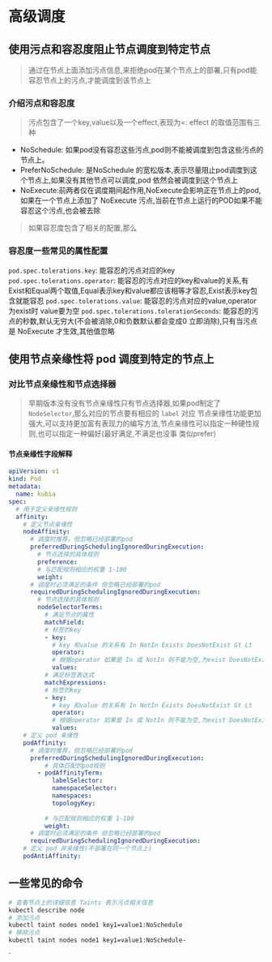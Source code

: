 # 高级调度
## 使用污点和容忍度阻止节点调度到特定节点
>通过在节点上面添加污点信息,来拒绝pod在某个节点上的部署,只有pod能容忍节点上的污点,才能调度到该节点上
### 介绍污点和容忍度
> 污点包含了一个key,value以及一个effect,表现为<key>=<value>:<effect> effect 的取值范围有三种
* NoSchedule: 如果pod没有容忍这些污点,pod则不能被调度到包含这些污点的节点上。
* PreferNoSchedule: 是NoSchedule 的宽松版本,表示尽量阻止pod调度到这个节点上,如果没有其他节点可以调度,pod 依然会被调度到这个节点上
* NoExecute:前两者仅在调度期间起作用,NoExecute会影响正在节点上的pod,如果在一个节点上添加了 NoExecute 污点,当前在节点上运行的POD如果不能容忍这个污点,也会被去除
>如果容忍度包含了相关的配置,那么


### 容忍度一些常见的属性配置
`pod.spec.tolerations.key`: 能容忍的污点对应的key
`pod.spec.tolerations.operator`: 能容忍的污点对应的key和value的关系,有Exist和Equal两个取值,Equal表示key和value都应该相等才容忍,Exist表示key包含就能容忍
`pod.spec.tolerations.value`: 能容忍的污点对应的value,operator 为exist时 value要为空
`pod.spec.tolerations.tolerationSeconds`: 能容忍的污点的秒数,默认无穷大(不会被消除,0和负数默认都会变成0 立即消除),只有当污点是 NoExecute 才生效,其他值忽略
## 使用节点亲缘性将 pod 调度到特定的节点上
### 对比节点亲缘性和节点选择器
> 早期版本没有没有节点亲缘性只有节点选择器,如果pod制定了 `NodeSelector`,那么对应的节点要有相应的 `label` 对应
节点亲缘性功能更加强大,可以支持更加富有表现力的编写方法,节点亲缘性可以指定一种硬性规则,也可以指定一种偏好(最好满足,不满足也没事 类似prefer)

#### 节点亲缘性字段解释
```yaml
apiVersion: v1
kind: Pod
metadata:
  name: kubia
spec:
  # 用于定义亲缘性规则
  affinity: 
    # 定义节点亲缘性
    nodeAffinity: 
      # 调度时推荐，但忽略已经部署的pod
      preferredDuringSchedulingIgnoredDuringExecution:
        # 节点选择的具体规则
        preference:
        # 与匹配规则相应的权重 1-100
        weight:
      # 调度时必须满足的条件 但忽略已经部署的pod
      requiredDuringSchedulingIgnoredDuringExecution: 
        # 节点选择的具体规则
        nodeSelectorTerms: 
          # 满足节点的属性
          matchField:
          # 标签的key
          - key: 
            # key 和value 的关系有 In NotIn Exists DoesNotExist Gt Lt
            operator: 
            # 根据operator 如果是 In 或 NotIn 则不能为空,为exist DoesNotExist 则必为空 Gt 和 Lt有且只有一个 
            values: 
          # 满足标签表达式
          matchExpressions: 
          # 标签的key
          - key: 
            # key 和value 的关系有 In NotIn Exists DoesNotExist Gt Lt
            operator: 
            # 根据operator 如果是 In 或 NotIn 则不能为空,为exist DoesNotExist 则必为空 Gt 和 Lt有且只有一个 
            values: 
    # 定义 pod 亲缘性
    podAffinity: 
      # 调度时推荐，但忽略已经部署的pod
      preferredDuringSchedulingIgnoredDuringExecution:
          # 具体匹配的pod规则
        - podAffinityTerm:
            labelSelector:
            namespaceSelector:
            namespaces:
            topologyKey:
          
          # 与匹配规则相应的权重 1-100
          weight:
      # 调度时必须满足的条件 但忽略已经部署的pod
      requiredDuringSchedulingIgnoredDuringExecution:
    # 定义 pod 非亲缘性(不部署在同一个节点上)
    podAntiAffinity: 
```



## 一些常见的命令
```bash
# 查看节点上的详细信息 Taints 表示污点相关信息
kubectl describe node 
# 添加污点
kubectl taint nodes node1 key1=value1:NoSchedule
# 移除污点
kubectl taint nodes node1 key1=value1:NoSchedule-
```
`